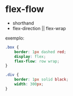 # flex-flow

- shorthand
- flex-direction || flex-wrap

exemplo: 

```css
.box {
    border: 1px dashed red;
    display: flex;
    flex-flow: row wrap;
}

.div {
    border: 1px solid black;
    width: 300px;
}